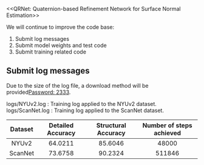 <<QRNet: Quaternion-based Refinement Network for Surface Normal Estimation>>

We will continue to improve the code base:
1. Submit log messages
2. Submit model weights and test code
3. Submit training related code

## Submit log messages
Due to the size of the log file, a download method will be provided[Password: 2333](https://pan.baidu.com/s/1HexYUU5ORlVK0UMN83hZBQ).  

logs/NYUv2.log : Training log applied to the NYUv2 dataset.  
logs/ScanNet.log : Training log applied to the ScanNet dataset.  

| Dataset | Detailed Accuracy | Structural Accuracy | Number of steps achieved |
|:-------:|:-----------------:|:-------------------:|:------------------------:|
|  NYUv2  |      64.0211      |       85.6046       |          48000           |
| ScanNet |      73.6758      |       90.2324       |          511846          |
